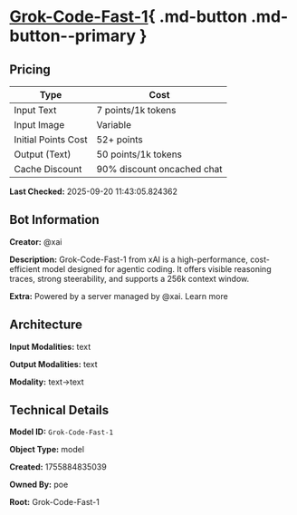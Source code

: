 # [Grok-Code-Fast-1](https://poe.com/Grok-Code-Fast-1){ .md-button .md-button--primary }

## Pricing

| Type | Cost |
|------|------|
| Input Text | 7 points/1k tokens |
| Input Image | Variable |
| Initial Points Cost | 52+ points |
| Output (Text) | 50 points/1k tokens |
| Cache Discount | 90% discount oncached chat |

**Last Checked:** 2025-09-20 11:43:05.824362


## Bot Information

**Creator:** @xai

**Description:** Grok-Code-Fast-1 from xAI is a high-performance, cost-efficient model designed for agentic coding. It offers visible reasoning traces, strong steerability, and supports a 256k context window.

**Extra:** Powered by a server managed by @xai. Learn more


## Architecture

**Input Modalities:** text

**Output Modalities:** text

**Modality:** text->text


## Technical Details

**Model ID:** `Grok-Code-Fast-1`

**Object Type:** model

**Created:** 1755884835039

**Owned By:** poe

**Root:** Grok-Code-Fast-1
